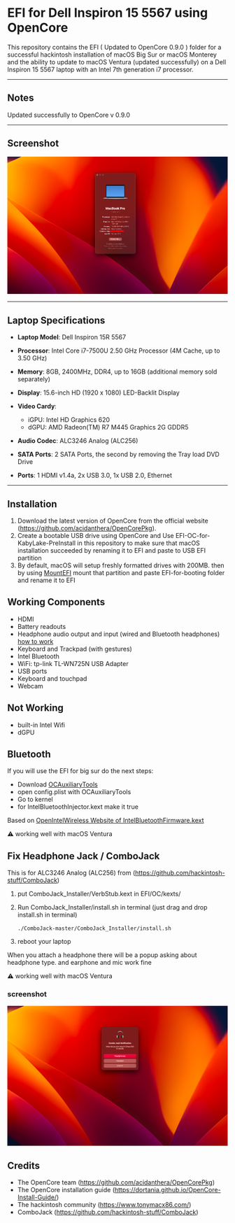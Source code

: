 # EFI for Dell Inspiron 15 5567 using OpenCore

This repository contains the EFI ( Updated to OpenCore  0.9.0 ) folder for a successful hackintosh installation of macOS Big Sur or macOS Monterey and the ability to update to macOS Ventura (updated successfully) on a Dell Inspiron 15 5567 laptop with an Intel 7th generation i7 processor.

___

## Notes

Updated successfully to OpenCore v 0.9.0 

___
## Screenshot

![about-mac-of-hackintosh-dell-5567](./docs/about%20mac.png)
___

## Laptop Specifications

- **Laptop Model**: Dell Inspiron 15R 5567

- **Processor**: Intel Core i7-7500U 2.50 GHz Processor (4M Cache, up to 3.50 GHz)

- **Memory**: 8GB, 2400MHz, DDR4, up to 16GB (additional memory sold separately)

- **Display**: 15.6-inch HD (1920 x 1080) LED-Backlit Display

- **Video Cardy**:
  - iGPU: Intel HD Graphics 620
  - dGPU: AMD Radeon(TM) R7 M445 Graphics 2G GDDR5

- **Audio Codec**: ALC3246 Analog (ALC256)

- **SATA Ports**: 2 SATA Ports, the second by removing the Tray load DVD Drive

- **Ports**: 1 HDMI v1.4a, 2x USB 3.0, 1x USB 2.0, Ethernet

___

## Installation

1. Download the latest version of OpenCore from the official website (<https://github.com/acidanthera/OpenCorePkg>).
1. Create a bootable USB drive using OpenCore and Use EFI-OC-for-KabyLake-PreInstall in this repository to make sure that macOS installation succeeded by renaming it to EFI and paste to USB EFI partition
1. By default, macOS will setup freshly formatted drives with 200MB. then by using <a href="https://github.com/corpnewt/MountEFI">MountEFI</a> mount that partition and paste EFI-for-booting folder and rename it to EFI


## Working Components

- HDMI
- Battery readouts
- Headphone audio output and input (wired and Bluetooth headphones) [how to work](#)
- Keyboard and Trackpad (with gestures)
- Intel Bluetooth
- WiFi: tp-link TL-WN725N USB Adapter
- USB ports
- Keyboard and touchpad
- Webcam

## Not Working

- built-in Intel Wifi 
- dGPU

## Bluetooth

If you will use the EFI for big sur do the next steps:

- Download [OCAuxiliaryTools](https://github.com/ic005k/OCAuxiliaryTools)
- open config.plist with OCAuxiliaryTools
- Go to kernel 
- for IntelBluetoothInjector.kext make it true

Based on [OpenIntelWireless Website of IntelBluetoothFirmware.kext ](https://openintelwireless.github.io/IntelBluetoothFirmware/FAQ.html#what-additional-steps-should-i-do-to-make-bluetooth-work-on-macos-monterey-and-newer)

⚠️ working well with macOS Ventura

## Fix Headphone Jack / ComboJack

This is for ALC3246 Analog (ALC256) from (https://github.com/hackintosh-stuff/ComboJack)

1. put ComboJack_Installer/VerbStub.kext in EFI/OC/kexts/
1. Run ComboJack_Installer/install.sh in terminal (just drag and drop install.sh in terminal)

    ```
    ./ComboJack-master/ComboJack_Installer/install.sh 
    ```

1. reboot your laptop

When you attach a headphone there will be a popup asking about headphone type. and earphone and mic work fine

⚠️ working well with macOS Ventura

### screenshot

![combojack-for-dell-5567](./docs/ComboJack.png)

## Credits

- The OpenCore team (https://github.com/acidanthera/OpenCorePkg)
- The OpenCore installation guide (https://dortania.github.io/OpenCore-Install-Guide/)
- The hackintosh community (https://www.tonymacx86.com/)
- ComboJack (https://github.com/hackintosh-stuff/ComboJack)
